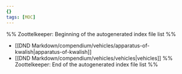 ```yaml
---
{}
tags: [MOC]
---
```

%% Zoottelkeeper: Beginning of the autogenerated index file list  %%
-  [[DND Markdown/compendium/vehicles/apparatus-of-kwalish|apparatus-of-kwalish]]
-  [[DND Markdown/compendium/vehicles/vehicles|vehicles]]
%% Zoottelkeeper: End of the autogenerated index file list  %%
